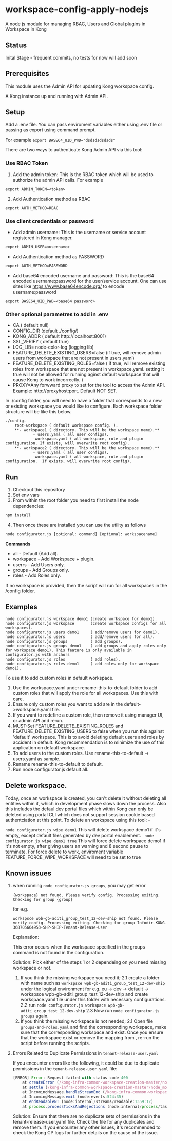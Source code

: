 # workspace-config-apply-nodejs

A node js module for managing RBAC, Users and Global plugins in Workspace in Kong

## Status
Inital Stage - frequent commits, no tests for now will add soon

## Prerequisites
This module uses the Admin API for updating Kong workspace config.

A Kong instance up and running with Admin API.


## Setup

Add a .env file. You can pass enviroment variables either using .env file or passing as export using command prompt.

For example `` export BASE64_UID_PWD="dsdsdsdsdsds"  ``

There are two ways to authenticate Kong Admin API via this tool:

### Use RBAC Token
1. Add the admin token: This is the RBAC token which will be used to authorize the admin API calls.
   For example
```
export ADMIN_TOKEN=<token>
```
2. Add Authentication method as RBAC
```
export AUTH_METHOD=RBAC
```

### Use client credentials or password

* Add admin username: This is the username or service account registered in Kong manager.
```
export ADMIN_USER=<username>
```
* Add Authentication method as PASSWORD
```
export AUTH_METHOD=PASSWORD
```
* Add base64 encoded username and password: This is the base64 encoded username:password for the user/service account. One can use sites like https://www.base64encode.org/ to encode username:password
```
export BASE64_UID_PWD=<base64 password>
```

### Other optional parametres to add in .env  

* CA ( default null)  
* CONFIG_DIR (default ./config/)   
* KONG_ADDR ( default http://localhost:8001)   
* SSL_VERIFY ( default true)  
* LOG_LIB= node-color-log (logging lib)  
* FEATURE_DELETE_EXISTING_USERS=false (if true, will remove admin users from workspace that are not present in users.yaml)  
* FEATURE_DELETE_EXISTING_ROLES=false ( if true, will remove existing roles from workspace that are not present in workspace.yaml. setting it true will not be allowed for running aginst default workspace that will cause Kong to work incorrectly. )
* PROXY=Any forwward proxy to set for the tool to access the Admin API. Example: http://proxyhost:port. Default NOT SET.


In ./config folder, you will need to have a folder that corresponds to a new or existing workspace you would like to configure. Each workspace folder structure will be like this below.  

```
./config.  
	root-workspace ( default workspace config. ).   
	**- workspace1 ( directory. This will be the workspace name).**     
			- users.yaml ( all user configs).   
			-workspace.yaml ( all workspace, role and plugin configuration. If exists, will overwrite root config).  
	**- workspace2 ( directory. This will be the workspace name).**
			- users.yaml ( all user configs).    
			-workspace.yaml ( all workspace, role and plugin configuration.  If exists, will overwrite root config).   
```

## Run

1. Checkout this repository
2. Set env vars
3. From within the root folder you need to first install the node dependencies:

```
npm install
````

4. Then once these are installed you can use the utility as follows

```
node configurator.js [optional: command] [optional: workspacename]
````
**Commands**

* all       - Default (Add all). 
* workspace - Add Workspace + plugin. 
* userrs    - Add Users only.
* groups    - Add Groups only.  
* roles     - Add Roles only.  

If no workspace is provided, then the script will run for all workspaces in the /config folder.

## Examples

```
node configurator.js workspace demo1 (create workspace for demo1).    
node configurator.js workspace       (create workspace configs for all workspaces).   
node configurator.js users demo1     ( add/remove users for demo1).   
node configurator.js users           ( add/remove users for all).   
node configurator.js groups  	     ( add groups).   
node configurator.js groups demo1    ( add groups and apply roles only for workspace demo1). This feature is only available in configurator.js with anchors
node configurator.js roles  	     ( add roles).   
node configurator.js roles demo1     ( add roles only for workspace demo1).
```
To use it to add custom roles in default workspace.

1. Use the workspace.yaml under rename-this-to-default folder to add custom roles that will apply the role for all workspaces. Use this with care.
2. Ensure only custom roles you want to add are in the default->workspace.yaml file.
3. If you want to redefine a custom role, then remove it using manager UI, or admin API and rerun. 
4. MUST:Set FEATURE_DELETE_EXISTING_ROLES and FEATURE_DELETE_EXISTING_USERS to false when you run this against 'default' workspace. This is to avoid deleting default users and roles by accident in default. Kong recommendation is to minimize the use of this application on default workspace.
5. To add users to the custom roles. Use rename-this-to-default -> users.yaml as sample.  
6. Rename rename-this-to-default to default.
7. Run node configurator.js default all.

## Delete workspace.
Today, once an workspace is created, you can't delete it without deleting all entities within it, which in development phase slows down the process.
Also this includes the defaul dev portal files which within Kong can only be deleted using portal CLI which does not support session cookie based authentciation at this point.
To delete an workspace using this tool: -

``` node configurator.js wipe demo1 ``` This will delete workspace demo1 if it's empty, except default files generated by dev portal enablement.
``` node configurator.js wipe demo1 true``` This will force delete workspace demo1 if it's not empty, after giving users an warning and 8 second pause to terminate.
For force delete to work, enviroment variable FEATURE_FORCE_WIPE_WORKSPACE will need to be set to true

## Known issues

1. when running `node configurator.js groups`, you may get error

    `{workspace} not found. Please verify config. Processing exiting. Checking for group {group}`

    for e.g.

    `workspsce wpb-gb-aditi_group_test_12-dev-ship not found. Please verify config. Processing exiting. Checking for group Infodir-KONG-368705664953-SHP-SHIP-Tenant-Release-User`

	Explanation:

    This error occurs when the workspace specified in the groups command is not found in the configuration. 


	Solution:  Pick either of the steps 1 or 2 dependeing on you need missing workspace or not. 

	1. If you think the missing workspace you need it;
        2.1 create a folder with name such as `workspsce wpb-gb-aditi_group_test_12-dev-ship` under the logical environment for e.g. eu -> dev -> default -> workspsce wpb-gb-aditi_group_test_12-dev-ship and create workspace.yaml file under this folder with necessary configurations.
        2.2 run `node configurator.js workspace wpb-gb-aditi_group_test_12-dev-ship`
        2.3 Now run `node configurator.js groups` again.
	2. If you think the missing workspace is not needed;
        2.1 Open file `groups-and-roles.yaml` and find the corresponding workspace, make sure that the corresponding workspace and exist. Once you ensure that the workspace exist or remove the mapping from , re-run the script
    before running the scripts. 

2. Errors Related to Duplicate Permissions in `tenant-release-user.yaml`

	If you encounter errors like the following, it could be due to duplicate permissions in the `tenant-release-user.yaml` file:

	```javascript
	[ERROR] Error: Request failed with status code 400
		at createError (/kong-infra-common-workspace-creation-master/node_modules/axios/lib/core/createError.js:16:15)
		at settle (/kong-infra-common-workspace-creation-master/node_modules/axios/lib/core/settle.js:17:12)
		at IncomingMessage.handleStreamEnd (/kong-infra-common-workspace-creation-master/node_modules/axios/lib/adapters/http.js:269:11)
		at IncomingMessage.emit (node:events:524:35)
		at endReadableNT (node:internal/streams/readable:1359:12)
		at process.processTicksAndRejections (node:internal/process/task_queues:82:21)
	```
	Solution: Ensure that there are no duplicate sets of permissions in the tenant-release-user.yaml file. Check the file for any duplicates and remove them. If you encounter any other issues, it's recommended to check the Kong CP logs for further details on the cause of the issue.